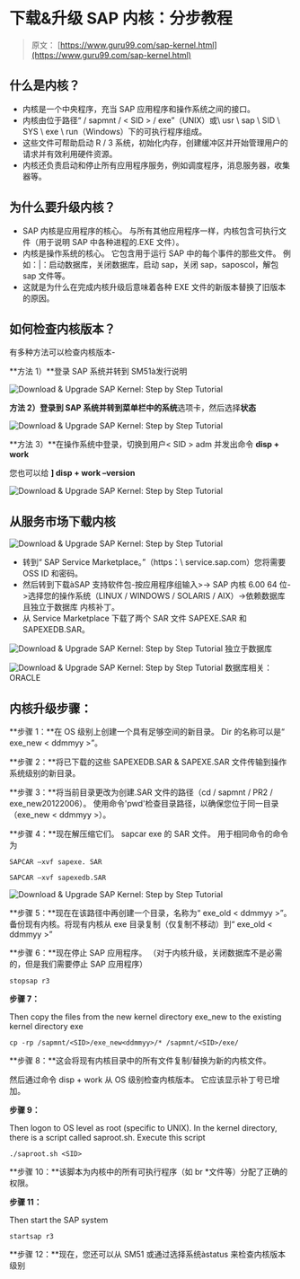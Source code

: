 # 下载&升级 SAP 内核：分步教程

> 原文： [https://www.guru99.com/sap-kernel.html](https://www.guru99.com/sap-kernel.html)

## 什么是内核？

*   内核是一个中央程序，充当 SAP 应用程序和操作系统之间的接口。
*   内核由位于路径“ / sapmnt / < SID > / exe”（UNIX）或\ usr \ sap \ SID \ SYS \ exe \ run（Windows）下的可执行程序组成。
*   这些文件可帮助启动 R / 3 系统，初始化内存，创建缓冲区并开始管理用户的请求并有效利用硬件资源。
*   内核还负责启动和停止所有应用程序服务，例如调度程序，消息服务器，收集器等。

## 为什么要升级内核？

*   SAP 内核是应用程序的核心。 与所有其他应用程序一样，内核包含可执行文件（用于说明 SAP 中各种进程的.EXE 文件）。
*   内核是操作系统的核心。 它包含用于运行 SAP 中的每个事件的那些文件。 例如：|：启动数据库，关闭数据库，启动 sap，关闭 sap，saposcol，解包 sap 文件等。
*   这就是为什么在完成内核升级后意味着各种 EXE 文件的新版本替换了旧版本的原因。

## 如何检查内核版本？

有多种方法可以检查内核版本-

**方法 1）**登录 SAP 系统并转到 SM51à发行说明

![Download & Upgrade SAP Kernel: Step by Step Tutorial](img/7e72f3259c347f102950f52c809a7908.png "What is SAP Kernel and how to update it?") 

**方法 2）**登录到 SAP 系统并转到菜单栏中的**系统**选项卡，然后选择**状态**

![Download & Upgrade SAP Kernel: Step by Step Tutorial](img/fa9d7935ca438d3bd394435e5a6792f9.png "What is SAP Kernel and how to update it?") 

**方法 3）**在操作系统中登录，切换到用户< SID > adm 并发出命令 **disp + work**

您也可以给 **] disp + work –version**

![Download & Upgrade SAP Kernel: Step by Step Tutorial](img/98bc9b73ec4eb433cfa2c62b2a76fa5a.png "What is SAP Kernel and how to update it?") 

## 从服务市场下载内核

![Download & Upgrade SAP Kernel: Step by Step Tutorial](img/e46dd2542583b795f8096f9ae24611a0.png "What is SAP Kernel and how to update it?") 

*   转到“ SAP Service Marketplace。”（https：\\ service.sap.com）您将需要 OSS ID 和密码。
*   然后转到下载àSAP 支持软件包-按应用程序组输入>-> SAP 内核 6.00 64 位->选择您的操作系统（LINUX / WINDOWS / SOLARIS / AIX）->依赖数据库且独立于数据库 内核补丁。
*   从 Service Marketplace 下载了两个 SAR 文件 SAPEXE.SAR 和 SAPEXEDB.SAR。

![Download & Upgrade SAP Kernel: Step by Step Tutorial](img/6a13c138224a3307d3e189b1a6c9b59c.png "What is SAP Kernel and how to update it?") 
独立于数据库

![Download & Upgrade SAP Kernel: Step by Step Tutorial](img/62638a0b5d0cd9e1ac974aaf350eed25.png "What is SAP Kernel and how to update it?") 
数据库相关：ORACLE

## 内核升级步骤：

**步骤 1：**在 OS 级别上创建一个具有足够空间的新目录。 Dir 的名称可以是“ exe_new < ddmmyy >”。

**步骤 2：**将已下载的这些 SAPEXEDB.SAR & SAPEXE.SAR 文件传输到操作系统级别的新目录。

**步骤 3：**将当前目录更改为创建.SAR 文件的路径（cd / sapmnt / PR2 / exe_new20122006）。 使用命令'pwd'检查目录路径，以确保您位于同一目录（exe_new < ddmmyy >）。

**步骤 4：**现在解压缩它们。 sapcar exe 的 SAR 文件。 用于相同命令的命令为

```
SAPCAR –xvf sapexe. SAR
```

```
SAPCAR –xvf sapexedb.SAR
```

![Download & Upgrade SAP Kernel: Step by Step Tutorial](img/fc9e20d686d695751c431ae60d1918e2.png "What is SAP Kernel and how to update it?")

**步骤 5：**现在在该路径中再创建一个目录，名称为“ exe_old < ddmmyy >”。 备份现有内核。将现有内核从 exe 目录复制（仅复制不移动）到“ exe_old < ddmmyy >”

**步骤 6：**现在停止 SAP 应用程序。 （对于内核升级，关闭数据库不是必需的，但是我们需要停止 SAP 应用程序）

```
stopsap r3
```

**步骤 7：**

Then copy the files from the new kernel directory exe_new<ddmmyy> to the existing kernel directory exe

```
cp -rp /sapmnt/<SID>/exe_new<ddmmyy>/* /sapmnt/<SID>/exe/
```

**步骤 8：**这会将现有内核目录中的所有文件复制/替换为新的内核文件。

然后通过命令 disp + work 从 OS 级别检查内核版本。 它应该显示补丁号已增加。

**步骤 9：**

Then logon to OS level as root (specific to UNIX). In the kernel directory, there is a script called saproot.sh. Execute this script

```
./saproot.sh <SID>
```

**步骤 10：**该脚本为内核中的所有可执行程序（如 br *文件等）分配了正确的权限。

**步骤 11：**

Then start the SAP system

```
startsap r3
```

**步骤 12：**现在，您还可以从 SM51 或通过选择系统àstatus 来检查内核版本级别